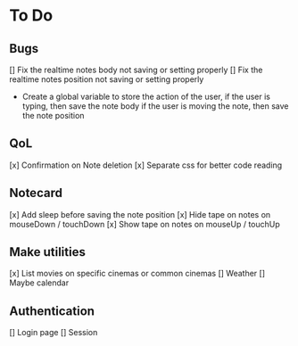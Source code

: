 # To Do

## Bugs
[] Fix the realtime notes body not saving or setting properly
[] Fix the realtime notes position not saving or setting properly
  - Create a global variable to store the action of the user,
    if the user is typing, then save the note body
    if the user is moving the note, then save the note position
## QoL
[x] Confirmation on Note deletion
[x] Separate css for better code reading

## Notecard
[x] Add sleep before saving the note position
[x] Hide tape on notes on mouseDown / touchDown
[x] Show tape on notes on mouseUp / touchUp

## Make utilities
[x] List movies on specific cinemas or common cinemas
[] Weather
[] Maybe calendar

## Authentication
[] Login page
[] Session
